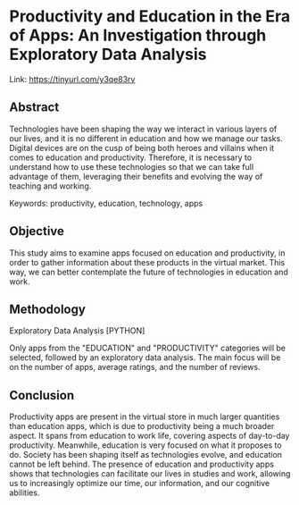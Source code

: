 # Productivity and Education in the Era of Apps: An Investigation through Exploratory Data Analysis
Link: https://tinyurl.com/y3qe83rv

## Abstract
Technologies have been shaping the way we interact in various layers of our lives, and it is no different in education and how we manage our tasks. Digital devices are on the cusp of being both heroes and villains when it comes to education and productivity.
Therefore, it is necessary to understand how to use these technologies so that we can take full advantage of them, leveraging their benefits and evolving the way of teaching and working.

Keywords: productivity, education, technology, apps

## Objective
This study aims to examine apps focused on education and productivity, in order to gather information about these products in the virtual market. This way, we can better contemplate the future of technologies in education and work.

## Methodology
Exploratory Data Analysis [PYTHON]

Only apps from the "EDUCATION" and "PRODUCTIVITY" categories will be selected, followed by an exploratory data analysis. The main focus will be on the number of apps, average ratings, and the number of reviews.

## Conclusion
Productivity apps are present in the virtual store in much larger quantities than education apps, which is due to productivity being a much broader aspect. It spans from education to work life, covering aspects of day-to-day productivity. Meanwhile, education is very focused on what it proposes to do.
Society has been shaping itself as technologies evolve, and education cannot be left behind. The presence of education and productivity apps shows that technologies can facilitate our lives in studies and work, allowing us to increasingly optimize our time, our information, and our cognitive abilities.


